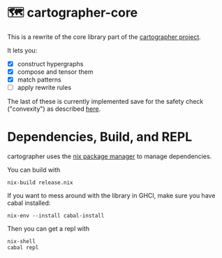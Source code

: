 # 🗺️ cartographer-core

This is a rewrite of the core library part of
the [cartographer project](http://cartographer.id/).

It lets you:

- [x] construct hypergraphs
- [x] compose and tensor them
- [x] match patterns
- [ ] apply rewrite rules

The last of these is currently implemented save for the safety check
("convexity") as described [here](https://arxiv.org/pdf/1602.06771.pdf).

# Dependencies, Build, and REPL

cartographer uses the [nix package manager](https://nixos.org/nix/) to manage
dependencies.

You can build with

    nix-build release.nix

If you want to mess around with the library in GHCI, make sure you have cabal
installed:

    nix-env --install cabal-install

Then you can get a repl with

    nix-shell
    cabal repl
